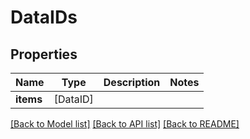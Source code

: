 # DataIDs

## Properties
Name | Type | Description | Notes
------------ | ------------- | ------------- | -------------
**items** | [DataID] |  | 

[[Back to Model list]](../README.md#documentation-for-models) [[Back to API list]](../README.md#documentation-for-api-endpoints) [[Back to README]](../README.md)



